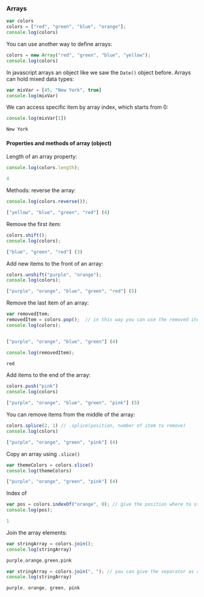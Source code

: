 ### Arrays 

```js 
var colors 
colors = ["red", "green", "blue", "orange"]; 
console.log(colors)
```

You can use another way to define arrays: 
```js 
colors = new Array("red", "green", "blue", "yellow"); 
console.log(colors)
``` 
In javascript arrays an object like we saw the `Date()` object before. Arrays can hold mixed data types: 
```js 
var mixVar = [45, "New York", true]
console.log(mixVar)
```

We can access specific item by array index, which starts from 0: 
```js 
console.log(mixVar[1])

New York
```

#### Properties and methods of array (object) 

Length of an array property: 
```js 
console.log(colors.length); 

4
``` 

Methods: reverse the array: 
```js 
console.log(colors.reverse());

["yellow", "blue", "green", "red"] (4)
```

Remove the first item: 
```js 
colors.shift(); 
console.log(colors); 

["blue", "green", "red"] (3)
```

Add new items to the front of an array: 
```js 
colors.unshift("purple", "orange"); 
console.log(colors); 

["purple", "orange", "blue", "green", "red"] (5)
``` 

Remove the last item of an array: 
```js 
var removedItem; 
removedItem = colors.pop();  // in this way you can use the removed item 
console.log(colors); 


["purple", "orange", "blue", "green"] (4)

console.log(removedItem);

red
``` 

Add items to the end of the array: 
```js 
colors.push("pink")
console.log(colors)

["purple", "orange", "blue", "green", "pink"] (5) 
```

You can remove items from the middle of the array: 
```js 
colors.splice(2, 1) // .splice(position, number of item to remove)
console.log(colors)

["purple", "orange", "green", "pink"] (4)
``` 

Copy an array using `.slice()` 
```js 
var themeColors = colors.slice()
console.log(themeColors)

["purple", "orange", "green", "pink"] (4)
```

Index of 
```js 
var pos = colors.indexOf("orange", 0); // give the position where to start the search, here 0. 
console.log(pos); 

1
```

Join the array elements: 
```js 
var stringArray = colors.join();
console.log(stringArray)

purple,orange,green,pink

var stringArray = colors.join(", "); // you can give the separator as argument 
console.log(stringArray) 

purple, orange, green, pink 
``` 
